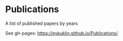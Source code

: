 # Publications
A list of published papers by years

See gh-pages: https://eykuklin.github.io/Publications/
